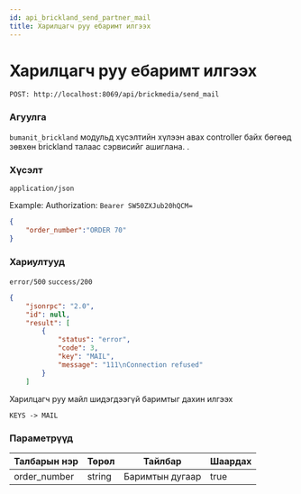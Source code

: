 ```yaml
---
id: api_brickland_send_partner_mail
title: Харилцагч руу ебаримт илгээх
---
```

# Харилцагч руу ебаримт илгээх

`POST: http://localhost:8069/api/brickmedia/send_mail` 


### Агуулга

`bumanit_brickland` модульд хүсэлтийн хүлээн авах controller байх бөгөөд зөвхөн brickland талаас сэрвисийг ашиглана.
.
### Хүсэлт
`application/json`

Example: Authorization: `Bearer SW50ZXJub20hQCM=`


```json
{
	"order_number":"ORDER 70"
}
```

### Хариултууд

`error/500`
`success/200`
```json
{
	"jsonrpc": "2.0",
	"id": null,
	"result": [
		{
			"status": "error",
			"code": 3,
			"key": "MAIL",
			"message": "111\nConnection refused"
		}
	]
```
Харилцагч руу майл шидэгдээгүй баримтыг дахин илгээх

`KEYS -> MAIL`


### Параметрүүд
  <Tabs>
              <TabItem  default>
                <table>
                  <thead>
                    <tr>
                      <th>Талбарын нэр</th>
                      <th>Төрөл</th>
                      <th>Тайлбар</th>
                      <th>Шаардах</th>
                    </tr>
                  </thead>
                  <tbody>
                    <tr>
                      <td>order_number</td>
                      <td>string</td>
                      <td>Баримтын дугаар</td>
                      <td>true</td>
                    </tr>
                  </tbody>
                </table>
              </TabItem>
</Tabs>